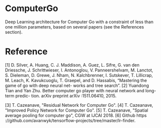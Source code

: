 # ComputerGo

Deep Learning architecture for Computer Go with a constraint of less than one million parameters, based on several papers (see the References section).


# Reference 

[1] D. Silver, A. Huang, C. J. Maddison, A. Guez, L. Sifre, G. van den Driessche, J. Schrittwieser, I. Antonoglou, V. Panneershelvam, M. Lanctot, S. Dieleman, D. Grewe, J. Nham, N. Kalchbrenner, I. Sutskever, T. Lillicrap, M. Leach, K. Kavukcuoglu, T. Graepel, and D. Hassabis, “Mastering the game of go with deep neural net- works and tree search”. 
[2] Yuandong Tian and Yan Zhu. Better computer go player with neural network and long-term predic- tion. arXiv preprint arXiv :1511.06410, 2015. 

[3] T. Cazeanave, "Residual Network for Computer Go". 
[4] T. Cazeanave, "Improved Policy Network for Computer Go". 
[5] T. Cazeanave, "Spatial average pooling for computer go", CGW at IJCAI 2018. 
[6] Github https ://github.com/avanwyk/tensorflow-projects/tree/master/lr-finder. 
